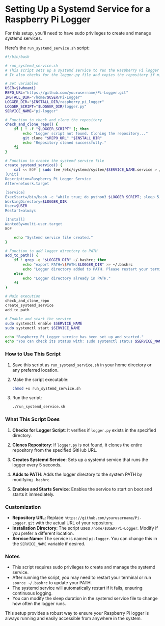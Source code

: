 # Setting Up a Systemd Service for a Raspberry Pi Logger
For this setup, you'll need to have sudo privileges to create and manage systemd services.



Here's the `run_systemd_service.sh` script:

```bash
#!/bin/bash

# run_systemd_service.sh
# This script sets up a systemd service to run the Raspberry Pi logger every 5 seconds.
# It also checks for the logger.py file and copies the repository if missing.

# Set variables
USER=$(whoami)
REPO_URL="https://github.com/yourusername/Pi-Logger.git"
INSTALL_DIR="/home/$USER/Pi-Logger"
LOGGER_DIR="$INSTALL_DIR/raspberry_pi_logger"
LOGGER_SCRIPT="$LOGGER_DIR/logger.py"
SERVICE_NAME="pi-logger"

# Function to check and clone the repository
check_and_clone_repo() {
    if [ ! -f "$LOGGER_SCRIPT" ]; then
        echo "Logger script not found. Cloning the repository..."
        git clone "$REPO_URL" "$INSTALL_DIR"
        echo "Repository cloned successfully."
    fi
}

# Function to create the systemd service file
create_systemd_service() {
    cat << EOF | sudo tee /etc/systemd/system/$SERVICE_NAME.service > /dev/null
[Unit]
Description=Raspberry Pi Logger Service
After=network.target

[Service]
ExecStart=/bin/bash -c "while true; do python3 $LOGGER_SCRIPT; sleep 5; done"
WorkingDirectory=$LOGGER_DIR
User=$USER
Restart=always

[Install]
WantedBy=multi-user.target
EOF

    echo "Systemd service file created."
}

# Function to add logger directory to PATH
add_to_path() {
    if ! grep -q "$LOGGER_DIR" ~/.bashrc; then
        echo "export PATH=\$PATH:$LOGGER_DIR" >> ~/.bashrc
        echo "Logger directory added to PATH. Please restart your terminal or run 'source ~/.bashrc' to apply changes."
    else
        echo "Logger directory already in PATH."
    fi
}

# Main execution
check_and_clone_repo
create_systemd_service
add_to_path

# Enable and start the service
sudo systemctl enable $SERVICE_NAME
sudo systemctl start $SERVICE_NAME

echo "Raspberry Pi Logger service has been set up and started."
echo "You can check its status with: sudo systemctl status $SERVICE_NAME"
```

### How to Use This Script

1. Save this script as `run_systemd_service.sh` in your home directory or any preferred location.

2. Make the script executable:
   ```bash
   chmod +x run_systemd_service.sh
   ```

3. Run the script:
   ```bash
   ./run_systemd_service.sh
   ```

### What This Script Does

1. **Checks for Logger Script**: It verifies if `logger.py` exists in the specified directory.

2. **Clones Repository**: If `logger.py` is not found, it clones the entire repository from the specified GitHub URL.

3. **Creates Systemd Service**: Sets up a systemd service that runs the logger every 5 seconds.

4. **Adds to PATH**: Adds the logger directory to the system PATH by modifying `.bashrc`.

5. **Enables and Starts Service**: Enables the service to start on boot and starts it immediately.

### Customization

- **Repository URL**: Replace `https://github.com/yourusername/Pi-Logger.git` with the actual URL of your repository.
- **Installation Directory**: The script uses `/home/$USER/Pi-Logger`. Modify if you prefer a different location.
- **Service Name**: The service is named `pi-logger`. You can change this in the `SERVICE_NAME` variable if desired.

### Notes

- This script requires sudo privileges to create and manage the systemd service.
- After running the script, you may need to restart your terminal or run `source ~/.bashrc` to update your PATH.
- The systemd service will automatically restart if it fails, ensuring continuous logging.
- You can modify the sleep duration in the systemd service file to change how often the logger runs.

This setup provides a robust way to ensure your Raspberry Pi logger is always running and easily accessible from anywhere in the system.